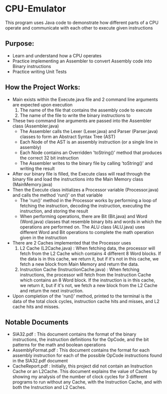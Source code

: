 # CPU-Emulator
This program uses Java code to demonstrate how different parts of a CPU operate and communicate with each other to execute given instructions

## Purpose:
- Learn and understand how a CPU operates
- Practice implementing an Assembler to convert Assembly code into Binary instructions
- Practice writing Unit Tests

## How the Project Works:
- Main exists within the Execute.java file and 2 command line arguments are expected upon execution
  1. The name of the file that contains the assembly code to execute
  2. The name of the file to write the binary instructions to
- These two command line arguments are passed into the Assembler class (Assembler.java)
  - The Assembler calls the Lexer (Lexer.java) and Parser (Parser.java) classes to form an Abstract Syntax Tree (AST)
  - Each Node of the AST is an assembly instruction (or a single line in assembly)
  - Each Node contains an Overridden 'toString()' method that produces the correct 32 bit instruction
  - The Assembler writes to the binary file by calling 'toString()' and writing the result
- After our binary file is filled, the Execute class will read through the binary file and load the instructions into the Main Memory class (MainMemory.java)
- Then the Execute class initializes a Processor variable (Processor.java) and calls the method 'run()' on that variable
  - The 'run()' method in the Processor works by performing a loop of fetching the instruction, decoding the instruction, executing the instruction, and storing the result
  - When performing operations, there are Bit (Bit.java) and Word (Word.java) classes that resemble binary bits and words in which the operations are performed on. The ALU class (ALU.java) uses different Word and Bit operations to complete the math operation given in the instruction
- There are 2 Caches implemented that the Processor uses
  1. L2 Cache (L2Cache.java) : When fetching data, the processor will fetch from the L2 Cache which contains 4 different 8 Word blocks. If the data is in this cache, we return it, but if it's not in this cache, we fetch a new block from Main Memory and return the data.
  2. Instruction Cache (InstructionCache.java) : When fetching instructions, the processor will fetch from the Instruction Cache which contains an 8 Word block. If the instruction is in this cache, we return it, but if it's not, we fetch a new block from the L2 Cache and return the next instruction.
- Upon completion of the 'run()' method, printed to the terminal is the data of the total clock cycles, instruction cache hits and misses, and L2 cache hits and misses.

## Notable Documents
- SIA32.pdf : This document contains the format of the binary instructions, the instruction definitions for the OpCode, and the bit patterns for the math and boolean operations
- AssemblyFormat.pdf : This document contains the format for each assembly instruction for each of the possible OpCode instructions found in the SIA32.pdf document
- CacheReport.pdf : Initially, this project did not contain an Instruction Cache or an L2Cache. This document explains the value of Caches by showing my analysis of the number of clock cycles for 3 different programs to run without any Cache, with the Instruction Cache, and with both the Instruction and L2 Caches.